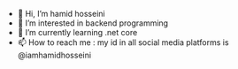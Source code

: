 - 👋 Hi, I’m hamid hosseini
- 👀 I’m interested in backend programming
- 🌱 I’m currently learning .net core
- 📫 How to reach me : my id in all social media platforms is @iamhamidhosseini

<!---
iamhamidhosseini/iamhamidhosseini is a ✨ special ✨ repository because its `README.md` (this file) appears on your GitHub profile.
You can click the Preview link to take a look at your changes.
--->
